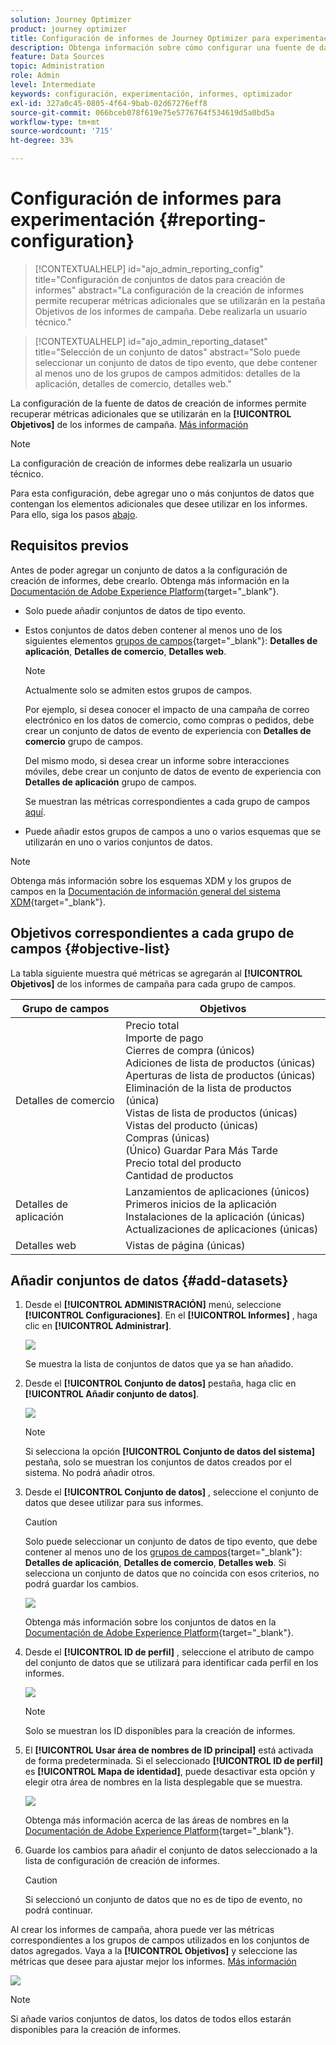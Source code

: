 ```yaml
---
solution: Journey Optimizer
product: journey optimizer
title: Configuración de informes de Journey Optimizer para experimentación
description: Obtenga información sobre cómo configurar una fuente de datos de creación de informes
feature: Data Sources
topic: Administration
role: Admin
level: Intermediate
keywords: configuración, experimentación, informes, optimizador
exl-id: 327a0c45-0805-4f64-9bab-02d67276eff8
source-git-commit: 066bceb078f619e75e5776764f534619d5a0bd5a
workflow-type: tm+mt
source-wordcount: '715'
ht-degree: 33%

---
```


# Configuración de informes para experimentación {#reporting-configuration}

>[!CONTEXTUALHELP]
>id="ajo_admin_reporting_config"
>title="Configuración de conjuntos de datos para creación de informes"
>abstract="La configuración de la creación de informes permite recuperar métricas adicionales que se utilizarán en la pestaña Objetivos de los informes de campaña. Debe realizarla un usuario técnico."

>[!CONTEXTUALHELP]
>id="ajo_admin_reporting_dataset"
>title="Selección de un conjunto de datos"
>abstract="Solo puede seleccionar un conjunto de datos de tipo evento, que debe contener al menos uno de los grupos de campos admitidos: detalles de la aplicación, detalles de comercio, detalles web."

<!--The reporting data source configuration allows you to define a connection to a system in order to retrieve additional information that will be used in your reports.-->

La configuración de la fuente de datos de creación de informes permite recuperar métricas adicionales que se utilizarán en la **[!UICONTROL Objetivos]** de los informes de campaña. [Más información](content-experiment.md#objectives-global)

>[!NOTE]
>
>La configuración de creación de informes debe realizarla un usuario técnico. <!--Rights?-->

Para esta configuración, debe agregar uno o más conjuntos de datos que contengan los elementos adicionales que desee utilizar en los informes. Para ello, siga los pasos [abajo](#add-datasets).

<!--
➡️ [Discover this feature in video](#video)
-->

## Requisitos previos


Antes de poder agregar un conjunto de datos a la configuración de creación de informes, debe crearlo. Obtenga más información en la [Documentación de Adobe Experience Platform](https://experienceleague.adobe.com/docs/experience-platform/catalog/datasets/user-guide.html#create){target="_blank"}.

* Solo puede añadir conjuntos de datos de tipo evento.

* Estos conjuntos de datos deben contener al menos uno de los siguientes elementos [grupos de campos](https://experienceleague.adobe.com/docs/experience-platform/xdm/tutorials/create-schema-ui.html?lang=es#field-group){target="_blank"}: **Detalles de aplicación**, **Detalles de comercio**, **Detalles web**.

   >[!NOTE]
   >
   >Actualmente solo se admiten estos grupos de campos.

   Por ejemplo, si desea conocer el impacto de una campaña de correo electrónico en los datos de comercio, como compras o pedidos, debe crear un conjunto de datos de evento de experiencia con **Detalles de comercio** grupo de campos.

   Del mismo modo, si desea crear un informe sobre interacciones móviles, debe crear un conjunto de datos de evento de experiencia con **Detalles de aplicación** grupo de campos.

   Se muestran las métricas correspondientes a cada grupo de campos [aquí](#objective-list).

* Puede añadir estos grupos de campos a uno o varios esquemas que se utilizarán en uno o varios conjuntos de datos.

>[!NOTE]
>
>Obtenga más información sobre los esquemas XDM y los grupos de campos en la [Documentación de información general del sistema XDM](https://experienceleague.adobe.com/docs/experience-platform/xdm/home.html?lang=es){target="_blank"}.

## Objetivos correspondientes a cada grupo de campos {#objective-list}

La tabla siguiente muestra qué métricas se agregarán al **[!UICONTROL Objetivos]** de los informes de campaña para cada grupo de campos.

| Grupo de campos | Objetivos |
|--- |--- |
| Detalles de comercio | Precio total<br>Importe de pago<br>Cierres de compra (únicos)<br>Adiciones de lista de productos (únicas)<br>Aperturas de lista de productos (únicas)<br>Eliminación de la lista de productos (única)<br>Vistas de lista de productos (únicas)<br>Vistas del producto (únicas)<br>Compras (únicas)<br>(Único) Guardar Para Más Tarde<br>Precio total del producto<br>Cantidad de productos |
| Detalles de aplicación | Lanzamientos de aplicaciones (únicos)<br>Primeros inicios de la aplicación<br>Instalaciones de la aplicación (únicas)<br>Actualizaciones de aplicaciones (únicas) |
| Detalles web | Vistas de página (únicas) |

## Añadir conjuntos de datos {#add-datasets}

1. Desde el **[!UICONTROL ADMINISTRACIÓN]** menú, seleccione **[!UICONTROL Configuraciones]**. En el  **[!UICONTROL Informes]** , haga clic en **[!UICONTROL Administrar]**.

   ![](assets/reporting-config-menu.png)

   Se muestra la lista de conjuntos de datos que ya se han añadido.

1. Desde el **[!UICONTROL Conjunto de datos]** pestaña, haga clic en **[!UICONTROL Añadir conjunto de datos]**.

   ![](assets/reporting-config-add.png)

   >[!NOTE]
   >
   >Si selecciona la opción **[!UICONTROL Conjunto de datos del sistema]** pestaña, solo se muestran los conjuntos de datos creados por el sistema. No podrá añadir otros.

1. Desde el **[!UICONTROL Conjunto de datos]** , seleccione el conjunto de datos que desee utilizar para sus informes.

   >[!CAUTION]
   >
   >Solo puede seleccionar un conjunto de datos de tipo evento, que debe contener al menos uno de los [grupos de campos](https://experienceleague.adobe.com/docs/experience-platform/xdm/tutorials/create-schema-ui.html?lang=es#field-group){target="_blank"}: **Detalles de aplicación**, **Detalles de comercio**, **Detalles web**. Si selecciona un conjunto de datos que no coincida con esos criterios, no podrá guardar los cambios.

   ![](assets/reporting-config-datasets.png)

   Obtenga más información sobre los conjuntos de datos en la [Documentación de Adobe Experience Platform](https://experienceleague.adobe.com/docs/experience-platform/catalog/datasets/overview.html?lang=es){target="_blank"}.

1. Desde el **[!UICONTROL ID de perfil]** , seleccione el atributo de campo del conjunto de datos que se utilizará para identificar cada perfil en los informes.

   ![](assets/reporting-config-profile-id.png)

   >[!NOTE]
   >
   >Solo se muestran los ID disponibles para la creación de informes.

1. El **[!UICONTROL Usar área de nombres de ID principal]** está activada de forma predeterminada. Si el seleccionado **[!UICONTROL ID de perfil]** es **[!UICONTROL Mapa de identidad]**, puede desactivar esta opción y elegir otra área de nombres en la lista desplegable que se muestra.

   ![](assets/reporting-config-namespace.png)

   Obtenga más información acerca de las áreas de nombres en la [Documentación de Adobe Experience Platform](https://experienceleague.adobe.com/docs/experience-platform/identity/namespaces.html?lang=es){target="_blank"}.

1. Guarde los cambios para añadir el conjunto de datos seleccionado a la lista de configuración de creación de informes.

   >[!CAUTION]
   >
   >Si seleccionó un conjunto de datos que no es de tipo de evento, no podrá continuar.

Al crear los informes de campaña, ahora puede ver las métricas correspondientes a los grupos de campos utilizados en los conjuntos de datos agregados. Vaya a la **[!UICONTROL Objetivos]** y seleccione las métricas que desee para ajustar mejor los informes. [Más información](content-experiment.md#objectives-global)

![](assets/reporting-config-objectives.png)

>[!NOTE]
>
>Si añade varios conjuntos de datos, los datos de todos ellos estarán disponibles para la creación de informes.

<!--
## How-to video {#video}

Understand how to configure Experience Platform reporting data sources.

>[!VIDEO]()
-->
